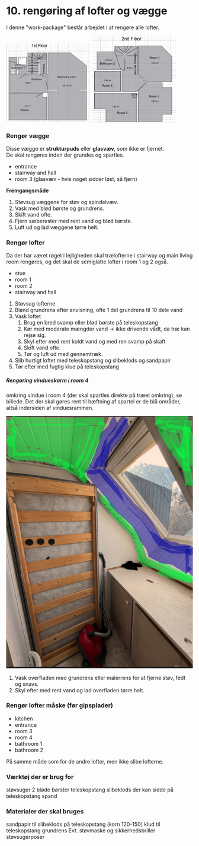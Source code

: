 # 10. rengøring af lofter og vægge


I denne "work-package" består arbejdet i at rengøre alle lofter. 

<p float="left">
  <img src="figures/1stFloor.png" alt="1. sal" width="45%" />
  <img src="figures/2ndFloor.png" alt="2. sal" width="45%" />
</p>


### Rengør vægge

Disse vægge er **strukturpuds** eller **glasvæv**, som ikke er fjernet.  
De skal rengøres inden der grundes og spartles.

- entrance  
- stairway and hall  
- room 3 (glasvæv - hvis noget sidder løst, så fjern)

**Fremgangsmåde**
1. Støvsug væggene for støv og spindelvæv.  
2. Vask med blød børste og grundrens.  
3. Skift vand ofte.  
4. Fjern sæberester med rent vand og blød børste.  
5. Luft ud og lad væggene tørre helt.  


### Rengør lofter
Da der har været røget i lejligheden skal trælofterne i stairway og main living room rengøres, og det skal de semiglatte lofter i room 1 og 2 også.

- stue
- room 1
- room 2
- stairway and hall



1. Støvsug lofterne
2. Bland grundrens efter anvisning, ofte 1 del grundrens til 10 dele vand 
3. Vask loftet
   1. Brug en bred svamp eller blød børste på teleskopstang
   2. Kør med moderate mængder vand → ikke drivende vådt, da træ kan rejse sig.
   3. Skyl efter med rent koldt vand og med ren svamp på skaft
   4. Skift vand ofte.
   5. Tør og luft ud med gennemtræk.
4. Slib hurtigt loftet med teleskopstang og slibeklods og sandpapir
5. Tør efter med fugtig klud på teleskopstang



##### Rengøring vindueskarm i room 4
omkring vindue i room 4 (der skal spartles direkte på træet omkring), se billede. Det der skal gøres rent til hæftning af spartel er de blå områder, altså indersiden af vinduesrammen.  

![alt text](figures/image-21.png)

1. Vask overfladen med grundrens eller malerrens for at fjerne støv, fedt og snavs.
2. Skyl efter med rent vand og lad overfladen tørre helt.


### Rengør lofter måske (før gipsplader)
- kitchen
- entrance
- room 3
- room 4
- bathroom 1
- bathroom 2

På samme måde som for de andre lofter, men ikke slibe lofterne.



### Værktøj der er brug for
støvsuger
2 bløde børster
teleskopstang
slibeklods der kan sidde på teleskopstang
spand

### Materialer der skal bruges
sandpapir til slibeklods på teleskopstang (korn 120-150)
klud til teleskopstang 
grundrens
Evt. støvmaske og sikkerhedsbriller
støvsugerposer